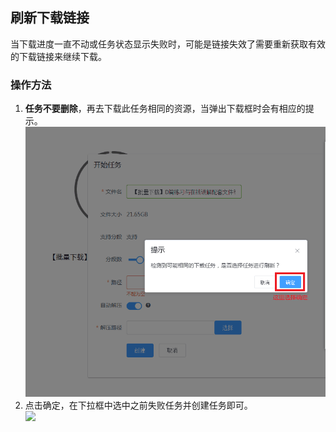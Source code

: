 ## 刷新下载链接
当下载进度一直不动或任务状态显示失败时，可能是链接失效了需要重新获取有效的下载链接来继续下载。
### 操作方法
1. **任务不要删除**，再去下载此任务相同的资源，当弹出下载框时会有相应的提示。  
![](https://github.com/monkeyWie/proxyee-down/raw/master/.guide/common/refresh/imgs/1-1.png)  
2. 点击确定，在下拉框中选中之前失败任务并创建任务即可。  
![](https://github.com/monkeyWie/proxyee-down/raw/master/.guide/common/refresh/imgs/1-2.png)  

